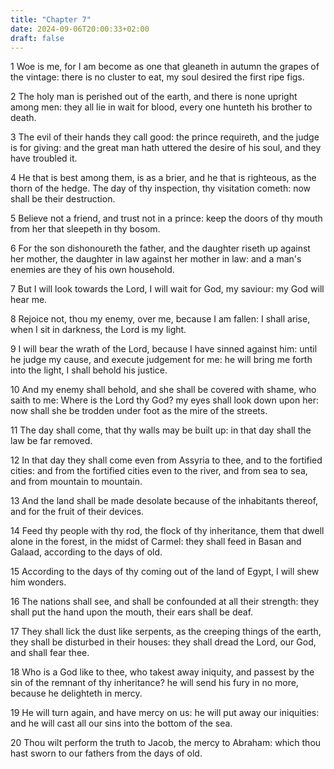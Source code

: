 ```yaml
---
title: "Chapter 7"
date: 2024-09-06T20:00:33+02:00
draft: false
---
```



1 Woe is me, for I am become as one that gleaneth in autumn the grapes of the vintage: there is no cluster to eat, my soul desired the first ripe figs.

2 The holy man is perished out of the earth, and there is none upright among men: they all lie in wait for blood, every one hunteth his brother to death.

3 The evil of their hands they call good: the prince requireth, and the judge is for giving: and the great man hath uttered the desire of his soul, and they have troubled it.

4 He that is best among them, is as a brier, and he that is righteous, as the thorn of the hedge. The day of thy inspection, thy visitation cometh: now shall be their destruction.

5 Believe not a friend, and trust not in a prince: keep the doors of thy mouth from her that sleepeth in thy bosom.

6 For the son dishonoureth the father, and the daughter riseth up against her mother, the daughter in law against her mother in law: and a man's enemies are they of his own household.

7 But I will look towards the Lord, I will wait for God, my saviour: my God will hear me.

8 Rejoice not, thou my enemy, over me, because I am fallen: I shall arise, when I sit in darkness, the Lord is my light.

9 I will bear the wrath of the Lord, because I have sinned against him: until he judge my cause, and execute judgement for me: he will bring me forth into the light, I shall behold his justice.

10 And my enemy shall behold, and she shall be covered with shame, who saith to me: Where is the Lord thy God? my eyes shall look down upon her: now shall she be trodden under foot as the mire of the streets.

11 The day shall come, that thy walls may be built up: in that day shall the law be far removed.

12 In that day they shall come even from Assyria to thee, and to the fortified cities: and from the fortified cities even to the river, and from sea to sea, and from mountain to mountain.

13 And the land shall be made desolate because of the inhabitants thereof, and for the fruit of their devices.

14 Feed thy people with thy rod, the flock of thy inheritance, them that dwell alone in the forest, in the midst of Carmel: they shall feed in Basan and Galaad, according to the days of old.

15 According to the days of thy coming out of the land of Egypt, I will shew him wonders.

16 The nations shall see, and shall be confounded at all their strength: they shall put the hand upon the mouth, their ears shall be deaf.

17 They shall lick the dust like serpents, as the creeping things of the earth, they shall be disturbed in their houses: they shall dread the Lord, our God, and shall fear thee.

18 Who is a God like to thee, who takest away iniquity, and passest by the sin of the remnant of thy inheritance? he will send his fury in no more, because he delighteth in mercy.

19 He will turn again, and have mercy on us: he will put away our iniquities: and he will cast all our sins into the bottom of the sea.

20 Thou wilt perform the truth to Jacob, the mercy to Abraham: which thou hast sworn to our fathers from the days of old.

